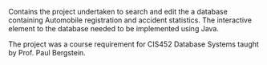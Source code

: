 Contains the project undertaken to search and edit the a database containing Automobile registration and accident statistics. The interactive element to the database needed to be implemented using Java.

The project was a course requirement for CIS452 Database Systems taught by Prof. Paul Bergstein.

